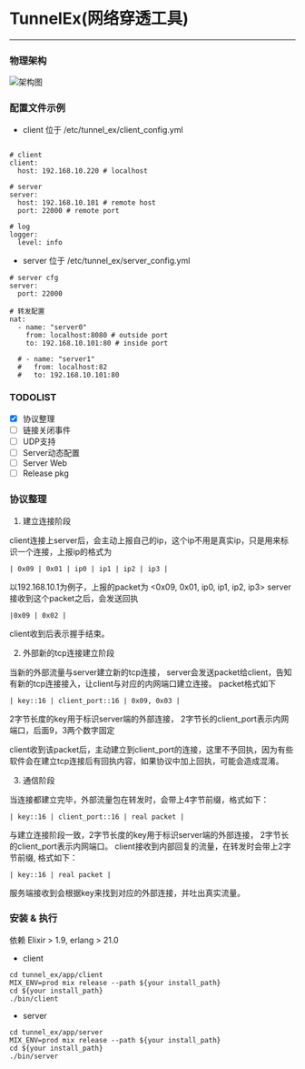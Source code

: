 # TunnelEx(网络穿透工具)

--------------

### 物理架构

![架构图](https://gitlab.jiliguala.com/alex_wan/tunnel_ex/raw/master/media/structure.png)


### 配置文件示例

- client 位于 /etc/tunnel_ex/client_config.yml

```

# client
client:
  host: 192.168.10.220 # localhost

# server
server:
  host: 192.168.10.101 # remote host
  port: 22000 # remote port

# log
logger:
  level: info
```

- server 位于 /etc/tunnel_ex/server_config.yml

```
# server cfg
server:
  port: 22000

# 转发配置
nat:
  - name: "server0"
    from: localhost:8080 # outside port
    to: 192.168.10.101:80 # inside port

  # - name: "server1"
  #   from: localhost:82
  #   to: 192.168.10.101:80

```

### TODOLIST

- [x] 协议整理
- [ ] 链接关闭事件
- [ ] UDP支持
- [ ] Server动态配置
- [ ] Server Web
- [ ] Release pkg

### 协议整理

  1. 建立连接阶段

  client连接上server后，会主动上报自己的ip，这个ip不用是真实ip，只是用来标识一个连接，上报ip的格式为

  ```
  | 0x09 | 0x01 | ip0 | ip1 | ip2 | ip3 |
  ```
  以192.168.10.1为例子，上报的packet为 <0x09, 0x01, ip0, ip1, ip2, ip3>
  server接收到这个packet之后，会发送回执
  ```
  |0x09 | 0x02 |
  ```
  client收到后表示握手结束。

  2. 外部新的tcp连接建立阶段

  当新的外部流量与server建立新的tcp连接， server会发送packet给client，告知有新的tcp连接接入，让client与对应的内网端口建立连接。
  packet格式如下
  ```
  | key::16 | client_port::16 | 0x09, 0x03 |
  ```
  2字节长度的key用于标识server端的外部连接， 2字节长的client_port表示内网端口，后面9，3两个数字固定

  client收到该packet后，主动建立到client_port的连接，这里不予回执，因为有些软件会在建立tcp连接后有回执内容，如果协议中加上回执，可能会造成混淆。

  3. 通信阶段

  当连接都建立完毕，外部流量包在转发时，会带上4字节前缀，格式如下：
  ```
  | key::16 | client_port::16 | real packet |
  ```
  与建立连接阶段一致，2字节长度的key用于标识server端的外部连接， 2字节长的client_port表示内网端口。
  client接收到内部回复的流量，在转发时会带上2字节前缀, 格式如下：
  ```
  | key::16 | real packet |
  ```
  服务端接收到会根据key来找到对应的外部连接，并吐出真实流量。


### 安装 & 执行

依赖 Elixir > 1.9, erlang > 21.0

- client
```
cd tunnel_ex/app/client
MIX_ENV=prod mix release --path ${your install_path}
cd ${your install_path}
./bin/client
```

- server
```
cd tunnel_ex/app/server
MIX_ENV=prod mix release --path ${your install_path}
cd ${your install_path}
./bin/server
```